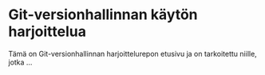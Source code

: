 # Git-versionhallinnan käytön harjoittelua

Tämä on Git-versionhallinnan harjoittelurepon etusivu ja on tarkoitettu 
niille, jotka …

